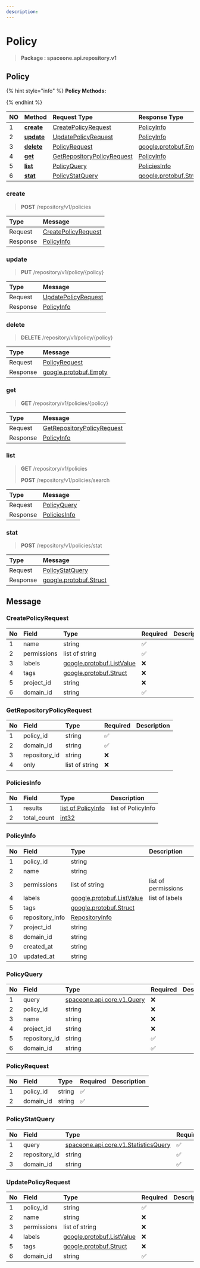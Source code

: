 ```yaml
---
description:  
---
```

# Policy

>  **Package : spaceone.api.repository.v1**

## Policy

{% hint style="info" %}
**Policy Methods:**

{%  endhint %}


| NO |  Method | Request Type | Response Type | Description |
| :--- | :--- | :--- | :--- | :--- |
| 1 | [**create**](policy.md#create)|   [CreatePolicyRequest](policy.md#createpolicyrequest) |   [PolicyInfo](policy.md#policyinfo) |  |
| 2 | [**update**](policy.md#update)|   [UpdatePolicyRequest](policy.md#updatepolicyrequest) |   [PolicyInfo](policy.md#policyinfo) |  |
| 3 | [**delete**](policy.md#delete)|   [PolicyRequest](policy.md#policyrequest) |  [google.protobuf.Empty](https://github.com/protocolbuffers/protobuf/blob/master/src/google/protobuf/empty.proto)|  |
| 4 | [**get**](policy.md#get)|   [GetRepositoryPolicyRequest](policy.md#getrepositorypolicyrequest) |   [PolicyInfo](policy.md#policyinfo) |  |
| 5 | [**list**](policy.md#list)|   [PolicyQuery](policy.md#policyquery) |   [PoliciesInfo](policy.md#policiesinfo) |  |
| 6 | [**stat**](policy.md#stat)|   [PolicyStatQuery](policy.md#policystatquery) |  [google.protobuf.Struct](https://github.com/protocolbuffers/protobuf/blob/master/src/google/protobuf/struct.proto)|  | 
 

 
### create
> **POST** /repository/v1/policies
>


| Type | Message |
| :--- | :--- |
| Request | [CreatePolicyRequest](policy.md#createpolicyrequest) |
| Response |  [PolicyInfo](policy.md#policyinfo)  |
 
 

 
### update
> **PUT** /repository/v1/policy/{policy}
>


| Type | Message |
| :--- | :--- |
| Request | [UpdatePolicyRequest](policy.md#updatepolicyrequest) |
| Response |  [PolicyInfo](policy.md#policyinfo)  |
 
 

 
### delete
> **DELETE** /repository/v1/policy/{policy}
>


| Type | Message |
| :--- | :--- |
| Request | [PolicyRequest](policy.md#policyrequest) |
| Response | [google.protobuf.Empty](https://github.com/protocolbuffers/protobuf/blob/master/src/google/protobuf/empty.proto) |
 
 

 
### get
> **GET** /repository/v1/policies/{policy}
>


| Type | Message |
| :--- | :--- |
| Request | [GetRepositoryPolicyRequest](policy.md#getrepositorypolicyrequest) |
| Response |  [PolicyInfo](policy.md#policyinfo)  |
 
 

 
### list
> **GET** /repository/v1/policies
>
> **POST** /repository/v1/policies/search



| Type | Message |
| :--- | :--- |
| Request | [PolicyQuery](policy.md#policyquery) |
| Response |  [PoliciesInfo](policy.md#policiesinfo)  |
 
 

 
### stat
> **POST** /repository/v1/policies/stat
>


| Type | Message |
| :--- | :--- |
| Request | [PolicyStatQuery](policy.md#policystatquery) |
| Response | [google.protobuf.Struct](https://github.com/protocolbuffers/protobuf/blob/master/src/google/protobuf/struct.proto) |


## 

## Message

### CreatePolicyRequest
| No | Field | Type | Required | Description |
| :--- | :--- | :--- | :--- | :--- |
| 1 | name |string|✅| |
| 2 | permissions |list of string|✅| |
| 3 | labels |[google.protobuf.ListValue](https://developers.google.com/protocol-buffers/docs/reference/overview)|❌| |
| 4 | tags |[google.protobuf.Struct](https://github.com/protocolbuffers/protobuf/blob/master/src/google/protobuf/struct.proto)|❌| |
| 5 | project_id |string|❌| |
| 6 | domain_id |string|✅| |

### GetRepositoryPolicyRequest
| No | Field | Type | Required | Description |
| :--- | :--- | :--- | :--- | :--- |
| 1 | policy_id |string|✅| |
| 2 | domain_id |string|✅| |
| 3 | repository_id |string|❌| |
| 4 | only |list of string|❌| |

### PoliciesInfo
| No | Field | Type |  Description |
| :--- | :--- | :--- | :--- |
| 1 | results |[list of PolicyInfo](policy.md#policyinfo) | list of PolicyInfo|
| 2 | total_count |[int32](https://github.com/protocolbuffers/protobuf/blob/master/src/google/protobuf/type.proto) | |

### PolicyInfo
| No | Field | Type |  Description |
| :--- | :--- | :--- | :--- |
| 1 | policy_id |string | |
| 2 | name |string | |
| 3 | permissions |list of string | list of permissions|
| 4 | labels |[google.protobuf.ListValue](https://developers.google.com/protocol-buffers/docs/reference/overview) | list of labels|
| 5 | tags |[google.protobuf.Struct](https://github.com/protocolbuffers/protobuf/blob/master/src/google/protobuf/struct.proto) | |
| 6 | repository_info |[RepositoryInfo](policy.md#repositoryinfo) | |
| 7 | project_id |string | |
| 8 | domain_id |string | |
| 9 | created_at |string | |
| 10 | updated_at |string | |

### PolicyQuery
| No | Field | Type | Required | Description |
| :--- | :--- | :--- | :--- | :--- |
| 1 | query |[spaceone.api.core.v1.Query](https://spaceone-dev.gitbook.io/api-reference/common-v1/search-query)|❌| |
| 2 | policy_id |string|❌| |
| 3 | name |string|❌| |
| 4 | project_id |string|❌| |
| 5 | repository_id |string|✅| |
| 6 | domain_id |string|✅| |

### PolicyRequest
| No | Field | Type | Required | Description |
| :--- | :--- | :--- | :--- | :--- |
| 1 | policy_id |string|✅| |
| 2 | domain_id |string|✅| |

### PolicyStatQuery
| No | Field | Type | Required | Description |
| :--- | :--- | :--- | :--- | :--- |
| 1 | query |[spaceone.api.core.v1.StatisticsQuery](https://spaceone-dev.gitbook.io/api-reference/common-v1/statistics-query)|✅| |
| 2 | repository_id |string|✅| |
| 3 | domain_id |string|✅| |

### UpdatePolicyRequest
| No | Field | Type | Required | Description |
| :--- | :--- | :--- | :--- | :--- |
| 1 | policy_id |string|✅| |
| 2 | name |string|❌| |
| 3 | permissions |list of string|❌| |
| 4 | labels |[google.protobuf.ListValue](https://developers.google.com/protocol-buffers/docs/reference/overview)|❌| |
| 5 | tags |[google.protobuf.Struct](https://github.com/protocolbuffers/protobuf/blob/master/src/google/protobuf/struct.proto)|❌| |
| 6 | domain_id |string|✅| |
